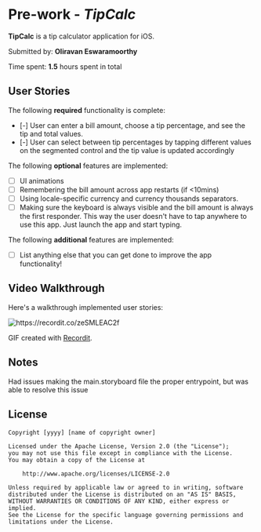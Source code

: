 # Pre-work - *TipCalc*

**TipCalc** is a tip calculator application for iOS.

Submitted by: **Oliravan Eswaramoorthy**

Time spent: **1.5** hours spent in total

## User Stories

The following **required** functionality is complete:

* [-] User can enter a bill amount, choose a tip percentage, and see the tip and total values.
* [-] User can select between tip percentages by tapping different values on the segmented control and the tip value is updated accordingly

The following **optional** features are implemented:

* [ ] UI animations
* [ ] Remembering the bill amount across app restarts (if <10mins)
* [ ] Using locale-specific currency and currency thousands separators.
* [ ] Making sure the keyboard is always visible and the bill amount is always the first responder. This way the user doesn't have to tap anywhere to use this app. Just launch the app and start typing.

The following **additional** features are implemented:

- [ ] List anything else that you can get done to improve the app functionality!

## Video Walkthrough

Here's a walkthrough implemented user stories:

<img src='http://g.recordit.co/zeSMLEAC2f.gif' title='Video Walkthrough' width='' alt='https://recordit.co/zeSMLEAC2f' />

GIF created with [Recordit](https://recordit.co).

## Notes

Had issues making the main.storyboard file the proper entrypoint, but was able to resolve this issue

## License

    Copyright [yyyy] [name of copyright owner]

    Licensed under the Apache License, Version 2.0 (the "License");
    you may not use this file except in compliance with the License.
    You may obtain a copy of the License at

        http://www.apache.org/licenses/LICENSE-2.0

    Unless required by applicable law or agreed to in writing, software
    distributed under the License is distributed on an "AS IS" BASIS,
    WITHOUT WARRANTIES OR CONDITIONS OF ANY KIND, either express or implied.
    See the License for the specific language governing permissions and
    limitations under the License.
